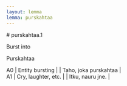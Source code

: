 ```yaml
---
layout: lemma
lemma: purskahtaa
---
```


<div class="sense">
# <span class="sensename">purskahtaa.1</span>

<span class="description">Burst into</span>

<span class="description">Purskahtaa</span>

A0 | Entity bursting |   | Taho, joka purskahtaa |  
A1 | Cry, laughter, etc. |   | Itku, nauru jne. |  

</div>

